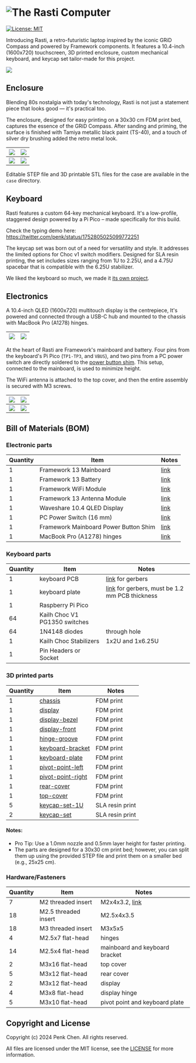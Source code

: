 # ![The Rasti Computer](images/rasti-banner.jpg)

[![License: MIT](https://img.shields.io/badge/License-MIT-yellow.svg)](https://opensource.org/licenses/MIT)

Introducing Rasti, a retro-futuristic laptop inspired by the iconic GRiD Compass and powered by Framework components. It features a 10.4-inch (1600x720) touchscreen, 3D printed enclosure, custom mechanical keyboard, and keycap set tailor-made for this project. 

![](images/rasti-heroshot.jpg)

## Enclosure

Blending 80s nostalgia with today's technology, Rasti is not just a statement piece that looks good — it's practical too.

The enclosure, designed for easy printing on a 30x30 cm FDM print bed, captures the essence of the GRiD Compass. After sanding and priming, the surface is finished with Tamiya metallic black paint (TS-40), and a touch of silver dry brushing added the retro metal look. 

| ![](images/rasti-left-side.jpg) | ![](images/rasti-lid-closed.jpg) |
| --- | --- |
| ![](images/rasti-rear.jpg) | ![](images/rasti-right-side.jpg) | 

Editable STEP file and 3D printable STL files for the case are available in the `case` directory.

## Keyboard 

Rasti features a custom 64-key mechanical keyboard. It's a low-profile, staggered design powered by a Pi Pico – made specifically for this build. 

Check the typing demo here: 
https://twitter.com/penk/status/1752805025099772251

The keycap set was born out of a need for versatility and style. It addresses the limited options for Choc v1 switch modifiers. Designed for SLA resin printing, the set includes sizes ranging from 1U to 2.25U, and a 4.75U spacebar that is compatible with the 6.25U stabilizer. 

We liked the keyboard so much, we made it [its own project](https://github.com/penk/rasti64).

## Electronics 

A 10.4-inch QLED (1600x720) multitouch display is the centrepiece, It's powered and connected through a USB-C hub and mounted to the chassis with MacBook Pro (A1278) hinges. 

| ![](images/rasti-display-parts.jpg) | ![](images/rasti-display-assembly.jpg) |
| --- | --- |

At the heart of Rasti are Framework's mainboard and battery. Four pins from the keyboard's Pi Pico (`TP1-TP3`, and `VBUS`), and two pins from a PC power switch are directly soldered to the [power button shim](https://www.tindie.com/products/crimier/framework-mainboard-power-button-shim/). This setup, connected to the mainboard, is used to minimize height. 

The WiFi antenna is attached to the top cover, and then the entire assembly is secured with M3 screws. 

| ![](images/rasti-chassis.jpg) | ![](images/rasti-power-switch-shim.jpg) |
| --- | --- |
| ![](images/rasti-assembly.jpg) | ![](images/rasti-rear-cover.jpg) | 

## Bill of Materials (BOM)

### Electronic parts 

Quantity | Item | Notes
--- | --- | ---
1 | Framework 13 Mainboard | [link](https://frame.work/de/en/products/mainboard-11th-gen-intel-core?v=FRANFG000C)
1 | Framework 13 Battery | [link](https://frame.work/de/en/products/battery?v=FRANBBAT01)
1 | Framework WiFi Module | [link](https://frame.work/de/en/products/intel-wi-fi-6e-ax210-no-vpro)
1 | Framework 13 Antenna Module | [link](https://frame.work/de/en/products/antenna-module?v=FRANBA0001)
1 | Waveshare 10.4 QLED Display | [link](https://www.waveshare.com/10.4hp-capqled.htm)
1 | PC Power Switch (16 mm) | [link](https://amazon.de/dp/B09BFWYGJB)
1 | Framework Mainboard Power Button Shim | [link](https://www.tindie.com/products/crimier/framework-mainboard-power-button-shim/)
1 | MacBook Pro (A1278) hinges | [link](https://amazon.de/-/en/gp/product/B086HCD5GK)

### Keyboard parts 

Quantity | Item | Notes
--- | --- | ---
1 | keyboard PCB | [link](https://github.com/penk/rasti64/blob/master/gerbers/Gerbers-rasti64-pipico.zip) for gerbers 
1 | keyboard plate | [link](https://github.com/penk/rasti64/blob/master/plate/Gerbers-rasti64-plate.zip) for gerbers, must be 1.2 mm PCB thickness
1 | Raspberry Pi Pico 
64 | Kailh Choc V1 PG1350 switches 
64 | 1N4148 diodes | through hole
1 | Kailh Choc Stabilizers | 1x2U and 1x6.25U
1 | Pin Headers or Socket 

### 3D printed parts 

Quantity | Item | Notes
--- | --- | ---
1 | [chassis](case/Rasti-chassis.stl) | FDM print 
1 | [display](case/Rasti-display.stl) | FDM print 
1 | [display-bezel](case/Rasti-display-bezel.stl) | FDM print 
1 | [display-front](case/Rasti-display-front.stl) | FDM print 
1 | [hinge-groove](case/Rasti-hinge-groove.stl) | FDM print 
1 | [keyboard-bracket](case/Rasti-keyboard-bracket.stl) | FDM print 
1 | [keyboard-plate](case/Rasti-keyboard-plate.stl) | FDM print 
1 | [pivot-point-left](case/Rasti-pivot-point-left.stl) | FDM print 
1 | [pivot-point-right](case/Rasti-pivot-point-right.stl) | FDM print 
1 | [rear-cover](case/Rasti-rear-cover.stl) | FDM print 
1 | [top-cover](case/Rasti-top-cover.stl) | FDM print
5 | [keycap-set-1U](https://github.com/penk/rasti64/blob/master/keycaps/Rasti-keycap-set-1U-v1.3.stl) | SLA resin print
2 | [keycap-set](https://github.com/penk/rasti64/blob/master/keycaps/Rasti-keycap-set-V1.4.stl) | SLA resin print 

#### Notes: 
* Pro Tip: Use a 1.0mm nozzle and 0.5mm layer height for faster printing.
* The parts are designed for a 30x30 cm print bed; however, you can split them up using the provided STEP file and print them on a smaller bed (e.g., 25x25 cm).

### Hardware/Fasteners

Quantity | Item | Notes
--- | --- | ---
7 | M2 threaded insert | M2x4x3.2, [link](https://amazon.de/-/en/dp/B09B7F2XM3)
18 | M2.5 threaded insert | M2.5x4x3.5 
18 | M3 threaded insert | M3x5x5 
4 | M2.5x7 flat-head | hinges 
14 | M2.5x4 flat-head | mainboard and keyboard bracket  
2 | M3x16 flat-head | top cover 
5 | M3x12 flat-head | rear cover
2 | M3x12 flat-head | display 
4 | M3x8 flat-head | display hinge 
5 | M3x10 flat-head | pivot point and keyboard plate 

## Copyright and License
Copyright (c) 2024 Penk Chen. All rights reserved.

All files are licensed under the MIT license, see the [LICENSE](LICENSE) for more information.
